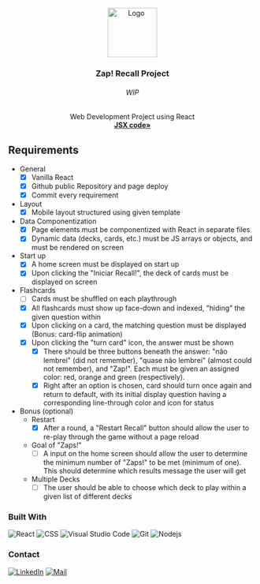 <div id="top"></div>
<!-- PROJECT LOGO -->
<br />
<div align="center">
  <a href="https://github.com/picinelli/projeto-zaprecall/">
    <img src="https://github.com/picinelli/projeto-zaprecall/tree/main/src/assets/raio.svg" alt="Logo" width="100">
  </a>

<h3 align="center">Zap! Recall Project</h3>
  <h6 align="center">WIP</h6>
  <p align="center">
    Web Development Project using React
    <br />
    <a href="https://github.com/picinelli/projeto-zaprecall/tree/main/src"><strong>JSX code»</strong></a>
</div>

<!-- ABOUT THE PROJECT -->

## Requirements

- General
  - [x] Vanilla React 
  - [x] Github public Repository and page deploy
  - [x] Commit every requirement
- Layout
  - [x] Mobile layout structured using given template
- Data Componentization
  - [x] Page elements must be componentized with React in separate files
  - [x] Dynamic data (decks, cards, etc.) must be JS arrays or objects, and must be rendered on screen 
- Start up
  - [x] A home screen must be displayed on start up
  - [x] Upon clicking the "Iniciar Recall!", the deck of cards must be displayed on screen
- Flashcards
  - [ ] Cards must be shuffled on each playthrough
  - [x] All flashcards must show up face-down and indexed, "hiding" the given question within
  - [x] Upon clicking on a card, the matching question must be displayed (Bonus: card-flip animation)
  - [x] Upon clicking the "turn card" icon, the answer must be shown  
    - [x] There should be three buttons beneath the answer: "não lembrei" (did not remember), "quase não lembrei" (almost could not remember), and "Zap!". Each must be given an assigned color: red, orange and green (respectively). 
    - [x] Right after an option is chosen, card should turn once again and return to default, with its initial display question having a corresponding line-through color and icon for status
- Bonus (optional)
  - Restart
    - [x] After a round, a "Restart Recall" button should allow the user to re-play through the game without a page reload
  - Goal of "Zaps!"
    - [ ] A input on the home screen should allow the user to determine the minimum number of "Zaps!" to be met (minimum of one). This should determine which results message the user will get 
  - Multiple Decks
    - [ ] The user should be able to choose which deck to play within a given list of different decks

### Built With

![React](https://img.shields.io/badge/React-20232A?style=for-the-badge&logo=react&logoColor=61DAFB)
![CSS](https://img.shields.io/badge/CSS-239120?&style=for-the-badge&logo=css3&logoColor=white)
![Visual Studio Code](https://img.shields.io/badge/Visual%20Studio%20Code-0078d7.svg?style=for-the-badge&logo=visual-studio-code&logoColor=white)
![Git](https://img.shields.io/badge/git-%23F05033.svg?style=for-the-badge&logo=git&logoColor=white)
![Nodejs](https://img.shields.io/badge/Node.js-43853D?style=for-the-badge&logo=node.js&logoColor=white)

<!-- CONTACT -->

### Contact

[![LinkedIn][linkedin-shield]][linkedin-url]
[![Mail][mail-shield]][mail-url]

<!-- MARKDOWN LINKS & IMAGES -->
<!-- https://www.markdownguide.org/basic-syntax/#reference-style-links -->

[linkedin-shield]: https://img.shields.io/badge/-LinkedIn-black.svg?style=for-the-badge&logo=linkedin&colorB=blue
[linkedin-url]: https://www.linkedin.com/in/pedro-ivo-brum-cinelli//
[mail-shield]: https://img.shields.io/badge/Gmail-D14836?style=for-the-badge&logo=gmail&logoColor=white
[mail-url]: mailto:cinelli.dev@gmail.com
